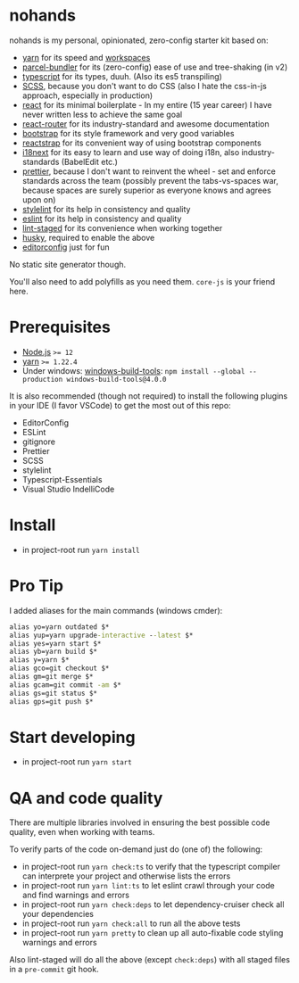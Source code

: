 # nohands

nohands is my personal, opinionated, zero-config starter kit based on:
* [yarn](https://yarnpkg.com/) for its speed and [workspaces](https://classic.yarnpkg.com/en/docs/workspaces/)
* [parcel-bundler](https://parceljs.org/) for its (zero-config) ease of use and tree-shaking (in v2)
* [typescript](https://www.typescriptlang.org/) for its types, duuh. (Also its es5 transpiling)
* [SCSS](https://sass-lang.com/), because you don't want to do CSS (also I hate the css-in-js approach, especially in production)
* [react](https://reactjs.org/) for its minimal boilerplate - In my entire (15 year career) I have never written less to achieve the same goal
* [react-router](https://reactrouter.com/web/guides/quick-start) for its industry-standard and awesome documentation
* [bootstrap](https://getbootstrap.com/docs/4.5/getting-started/introduction/) for its style framework and very good variables
* [reactstrap](https://reactstrap.github.io/) for its convenient way of using bootstrap components
* [i18next](https://www.i18next.com/) for its easy to learn and use way of doing i18n, also industry-standards (BabelEdit etc.)
* [prettier](https://prettier.io/), because I don't want to reinvent the wheel - set and enforce standards across the team (possibly prevent the tabs-vs-spaces war, because spaces are surely superior as everyone knows and agrees upon on)
* [stylelint](https://stylelint.io/) for its help in consistency and quality
* [eslint](https://eslint.org/) for its help in consistency and quality
* [lint-staged](https://github.com/okonet/lint-staged) for its convenience when working together
* [husky](https://typicode.github.io/husky/), required to enable the above
* [editorconfig](https://editorconfig.org/) just for fun

No static site generator though.

You'll also need to add polyfills as you need them. `core-js` is your friend here.

Prerequisites
=============
* [Node.js](https://nodejs.org/) `>= 12`
* [yarn](https://yarnpkg.com/) `>= 1.22.4`
* Under windows: [windows-build-tools](https://www.npmjs.com/package/windows-build-tools): `npm install --global --production windows-build-tools@4.0.0`

It is also recommended (though not required) to install the following plugins in your IDE (I favor VSCode) to get the most out of this repo:
* EditorConfig
* ESLint
* gitignore
* Prettier
* SCSS
* stylelint
* Typescript-Essentials
* Visual Studio IndelliCode

Install
=======
* in project-root run `yarn install`

Pro Tip
=======
I added aliases for the main commands (windows cmder):

```cmd
alias yo=yarn outdated $*
alias yup=yarn upgrade-interactive --latest $*
alias yes=yarn start $*
alias yb=yarn build $*
alias y=yarn $*
alias gco=git checkout $*
alias gm=git merge $*
alias gcam=git commit -am $*
alias gs=git status $*
alias gps=git push $*
```

Start developing
================
* in project-root run `yarn start`

QA and code quality
===================
There are multiple libraries involved in ensuring the best possible code quality, even when working with teams.

To verify parts of the code on-demand just do (one of) the following:
* in project-root run `yarn check:ts` to verify that the typescript compiler can interprete your project and otherwise lists the errors
* in project-root run `yarn lint:ts` to let eslint crawl through your code and find warnings and errors
* in project-root run `yarn check:deps` to let dependency-cruiser check all your dependencies
* in project-root run `yarn check:all` to run all the above tests
* in project-root run `yarn pretty` to clean up all auto-fixable code styling warnings and errors

Also lint-staged will do all the above (except `check:deps`) with all staged files in a `pre-commit` git hook.
